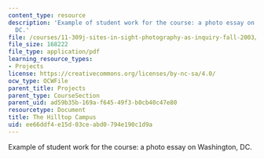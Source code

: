 ```yaml
---
content_type: resource
description: 'Example of student work for the course: a photo essay on Washington,
  DC.'
file: /courses/11-309j-sites-in-sight-photography-as-inquiry-fall-2003/ee66ddf4e15d03ceabd0794e190c1d9a_latonyagreen.pdf
file_size: 168222
file_type: application/pdf
learning_resource_types:
- Projects
license: https://creativecommons.org/licenses/by-nc-sa/4.0/
ocw_type: OCWFile
parent_title: Projects
parent_type: CourseSection
parent_uid: ad59b35b-169a-f645-49f3-b0cb40c47e80
resourcetype: Document
title: The Hilltop Campus
uid: ee66ddf4-e15d-03ce-abd0-794e190c1d9a
---
```

Example of student work for the course: a photo essay on Washington, DC.